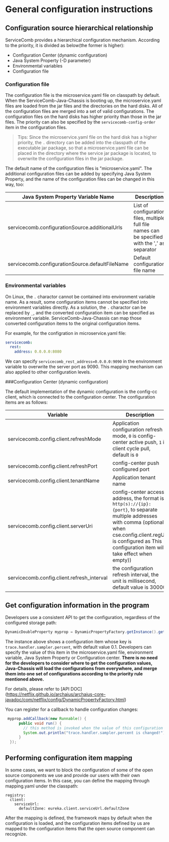 # General configuration instructions

## Configuration source hierarchical relationship

ServiceComb provides a hierarchical configuration mechanism. According to the priority, it is divided as below(the former is higher):

* Configuration Center (dynamic configuration)
* Java System Property (-D parameter)
* Environmental variables
* Configuration file

### Configuration file

The configuration file is the microservice.yaml file on classpath by default. When the ServiceComb-Java-Chassis is booting up, the microservice.yaml files are loaded from the jar files and the directories on the hard disks. All of the configuration files are merged into a set of valid configurations. The configuration files on the hard disks has higher priority than those in the jar files. The priority can also be specified by the `servicecomb-config-order` item in the configuration files.

> Tips: Since the microservice.yaml file on the hard disk has a higher priority, the `.` directory can be added into the classpath of the executable jar package, so that a microservice.yaml file can be placed in the directory where the service jar package is located, to overwrite the configuration files in the jar package.

The default name of the configuration files is "microservice.yaml". The additional configuration files can be added by specifying Java System Property, and the name of the configuration files can be changed in this way, too:

|Java System Property Variable Name|Description|
|---|---|
|servicecomb.configurationSource.additionalUrls|List of configuration files, multiple full file names can be specified with the ',' as separator|
|servicecomb.configurationSource.defaultFileName|Default configuration file name|

### Environmental variables

On Linux, the `.` charactor cannot be contained into environment variable name. As a result, some configuration items cannot be specified into environment variables directly. As a solution, the `.` charactor can be replaced by `_`, and the converted configuration item can be specified as environment variable. ServiceComb-Java-Chassis can map those converted configuration items to the original configuration items.

For example, for the configration in microservice.yaml file:
```yaml
servicecomb:
  rest:
    address: 0.0.0.0:8080
```
We can specify `servicecomb_rest_address=0.0.0.0:9090` in the environment variable to overwrite the server port as 9090. This mapping mechanism can also applied to other configuration levels.

###Configuration Center (dynamic configuration)

The default implementation of the dynamic configuration is the config-cc client, which is connected to the configuration center. The configuration items are as follows:

|Variable|Description|
|---|---|
|servicecomb.config.client.refreshMode|Application configuration refresh mode, `0` is config-center active push, `1` is client cycle pull, default is `0`|
|servicecomb.config.client.refreshPort|config-center push configured port|
|servicecomb.config.client.tenantName|Application tenant name|
|servicecomb.config.client.serverUri|config-center access address, the format is `http(s)://{ip}:{port}`, to separate multiple addresses with comma (optional, when cse.config.client.regUri is configured as This configuration item will take effect when empty))|
|servicecomb.config.client.refresh_interval|the configuration refresh interval, the unit is millisecond, default value is 30000|

## Get configuration information in the program

Developers use a consistent API to get the configuration, regardless of the configured storage path:
```java
DynamicDoubleProperty myprop = DynamicPropertyFactory.getInstance().getDoubleProperty("trace.handler.sampler.percent", 0.1);
```
The instance above shows a configuration item whose key is `trace.handler.sampler.percent`, with default value 0.1. Developers can specify the value of this item in the microservice.yaml file, environment variable, Java System Property or Configuration center. **There is no need for the developers to consider where to get the configuration values, Java-Chassis will load the configurations from everywhere, and merge them into one set of configurations according to the priority rule mentioned above.**

For details, please refer to [API DOC] (https://netflix.github.io/archaius/archaius-core-javadoc/com/netflix/config/DynamicPropertyFactory.html)

You can register for a callback to handle configuration changes:
```java
 myprop.addCallback(new Runnable() {
      public void run() {
        // this method is invoked when the value of this configuration item is modified
        System.out.println("trace.handler.sampler.percent is changed!");
      }
  });
```

## Performing configuration item mapping
In some cases, we want to block the configuration of some of the open source components we use and provide our users with their own configuration items. In this case, you can define the mapping through mapping.yaml under the classpath:
```
registry:
  client:
    serviceUrl:
      defaultZone: eureka.client.serviceUrl.defaultZone
```

After the mapping is defined, the framework maps by default when the configuration is loaded, and the configuration items defined by us are mapped to the configuration items that the open source component can recognize.
